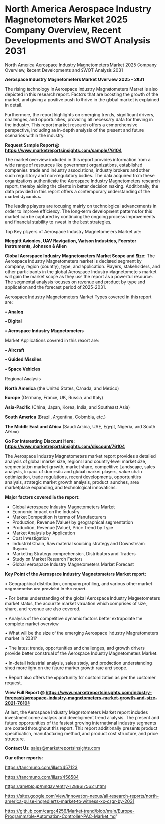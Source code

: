 # North America Aerospace Industry Magnetometers Market 2025 Company Overview, Recent Developments and SWOT Analysis 2031
North America Aerospace Industry Magnetometers Market 2025 Company Overview, Recent Developments and SWOT Analysis 2031

<Strong> Aerospace Industry Magnetometers Market Overview 2025 - 2031</strong>

The rising technology in Aerospace Industry Magnetometers Market is also depicted in this research report. Factors that are boosting the growth of the market, and giving a positive push to thrive in the global market is explained in detail.

Furthermore, the report highlights on emerging trends, significant drivers, challenges, and opportunities, providing all necessary data for thriving in the industry. This report market research offers a comprehensive perspective, including an in-depth analysis of the present and future scenarios within the industry.

<strong>Request Sample Report @ <a href=https://www.marketreportsinsights.com/sample/76104>https://www.marketreportsinsights.com/sample/76104</a></strong>

The market overview included in this report provides information from a wide range of resources like government organizations, established companies, trade and industry associations, industry brokers and other such regulatory and non-regulatory bodies. The data acquired from these organizations authenticate the Aerospace Industry Magnetometers research report, thereby aiding the clients in better decision making. Additionally, the data provided in this report offers a contemporary understanding of the market dynamics.

The leading players are focusing mainly on technological advancements in order to improve efficiency. The long-term development patterns for this market can be captured by continuing the ongoing process improvements and financial stability to invest in the best strategies.

Top Key players of Aerospace Industry Magnetometers Market are:

<strong>Meggitt Avionics, UAV Navigation, Watson Industries, Foerster Instruments, Johnson & Allen</strong>

<strong><b>Global Aerospace Industry Magnetometers Market Scope and Size:</b></strong>
The Aerospace Industry Magnetometers market is declared segment by company, region (country), type, and application. Players, stakeholders, and other participants in the global Aerospace Industry Magnetometers market will gain the market scope as they use the report as a powerful resource. The segmental analysis focuses on revenue and product by type and application and the forecast period of 2025-2031.

Aerospace Industry Magnetometers Market Types covered in this report are:

<strong>• Analog

• Digital

• Aerospace Industry Magnetometers</strong>

Market Applications covered in this report are:

<strong>• Aircraft

• Guided Missiles

• Space Vehicles</strong> 

Regional Analysis

<strong>North America</strong> (the United States, Canada, and Mexico)

<strong>Europe</strong> (Germany, France, UK, Russia, and Italy)

<strong>Asia-Pacific</strong> (China, Japan, Korea, India, and Southeast Asia)

<strong>South America</strong> (Brazil, Argentina, Colombia, etc.)

<strong>The Middle East and Africa</strong> (Saudi Arabia, UAE, Egypt, Nigeria, and South Africa)

<strong>Go For Interesting Discount Here: <a href=https://www.marketreportsinsights.com/discount/76104>https://www.marketreportsinsights.com/discount/76104</a></strong>

The Aerospace Industry Magnetometers market report provides a detailed analysis of global market size, regional and country-level market size, segmentation market growth, market share, competitive Landscape, sales analysis, impact of domestic and global market players, value chain optimization, trade regulations, recent developments, opportunities analysis, strategic market growth analysis, product launches, area marketplace expanding, and technological innovations.

<strong><b>Major factors covered in the report:</b></strong>
<ul>
  <li>Global Aerospace Industry Magnetometers Market </li>
  <li>Economic Impact on the Industry</li>
  <li>Market Competition in terms of Manufacturers</li>
  <li>Production, Revenue (Value) by geographical segmentation</li>
  <li>Production, Revenue (Value), Price Trend by Type</li>
  <li>Market Analysis by Application</li>
  <li>Cost Investigation</li>
  <li>Industrial Chain, Raw material sourcing strategy and Downstream Buyers</li>
  <li>Marketing Strategy comprehension, Distributors and Traders</li>
  <li>Study on Market Research Factors</li>
  <li>Global Aerospace Industry Magnetometers Market Forecast</li>
</ul>

<strong><b>Key Point of the Aerospace Industry Magnetometers Market report:</b></strong>

• Geographical distribution, company profiling, and various other market segmentation are provided in the report.

• For better understanding of the global Aerospace Industry Magnetometers market status, the accurate market valuation which comprises of size, share, and revenue are also covered.

• Analysis of the competitive dynamic factors better extrapolate the complete market overview

• What will be the size of the emerging Aerospace Industry Magnetometers market in 2031?

• The latest trends, opportunities and challenges, and growth drivers provide better construal of the Aerospace Industry Magnetometers Market.

• In-detail industrial analysis, sales study, and production understanding shed more light on the future market growth rate and scope.

• Report also offers the opportunity for customization as per the customer request.

<strong><b>View Full Report @ <a href=https://www.marketreportsinsights.com/industry-forecast/aerospace-industry-magnetometers-market-growth-and-size-2021-76104>https://www.marketreportsinsights.com/industry-forecast/aerospace-industry-magnetometers-market-growth-and-size-2021-76104</a></b></strong>


At last, the Aerospace Industry Magnetometers Market report includes investment come analysis and development trend analysis. The present and future opportunities of the fastest growing international industry segments are coated throughout this report. This report additionally presents product specification, manufacturing method, and product cost structure, and price structure.

<strong>Contact Us:</strong>
sales@marketreportsinsights.com

<strong>Our other reports:</strong>

<a href=https://tanomuno.com/illust/457123>https://tanomuno.com/illust/457123</a>

<a href=https://tanomuno.com/illust/456584>https://tanomuno.com/illust/456584</a>

<a href=https://ameblo.jp/hindavi/entry-12886175621.html>https://ameblo.jp/hindavi/entry-12886175621.html</a>

<a href=https://sites.google.com/view/innovation-nexus/all-research-reports/north-america-pulse-ingredients-market-to-witness-xx-cagr-by-2031>https://sites.google.com/view/innovation-nexus/all-research-reports/north-america-pulse-ingredients-market-to-witness-xx-cagr-by-2031</a>

<a href=https://github.com/cargo4256/Market-trend/blob/main/Europe-Programmable-Automation-Controller-PAC-Market.md>https://github.com/cargo4256/Market-trend/blob/main/Europe-Programmable-Automation-Controller-PAC-Market.md</a>"
